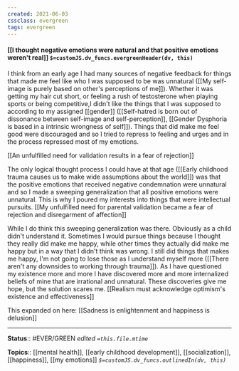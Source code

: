 ```yaml
---
created: 2021-06-03
cssclass: evergreen
tags: evergreen
---
```


#### [[I thought negative emotions were natural and that positive emotions weren't real]] `$=customJS.dv_funcs.evergreenHeader(dv, this)`

I think from an early age I had many sources of negative feedback for things that made me feel like who I was supposed to be was unnatural ([[My self-image is purely based on other's perceptions of me]]). Whether it was getting my hair cut short, or feeling a rush of testosterone when playing sports or being competitive,I didn't like the things that I was supposed to according to my assigned [[gender]] ([[Self-hatred is born out of dissonance between self-image and self-perception]], [[Gender Dysphoria is based in a intrinsic wrongness of self]]). Things that did make me feel good were discouraged and so I tried to repress to feeling and urges and in the process repressed most of my emotions. 

[[An unfulfilled need for validation results in a fear of rejection]]

The only logical thought process I could have at that age ([[Early childhood trauma causes us to make wide assumptions about the world]]) was that the positive emotions that received negative condemnation were unnatural and so I made a sweeping generalization that all positive emotions were unnatural. This is why I poured my interests into things that were intellectual pursuits. [[My unfulfilled need for parental validation became a fear of rejection and disregarment of affection]]

While I do think this sweeping generalization was there. Obviously as a child didn't understand it. Sometimes I would pursue things because I thought they really did make me happy, while other times they actually did make me happy but in a way that I didn't think was wrong. I still did things that makes me happy, I'm not going to lose those as I understand myself more ([[There aren't any downsides to working through trauma]]). As I have questioned my existence more and more I have discovered more and more internalized beliefs of mine that are irrational and unnatural. These discoveries give me hope, but the solution scares me. [[Realism must acknowledge optimism's existence and effectiveness]]

This expanded on here: [[Sadness is enlightenment and happiness is delusion]]

---
**Status**:: #EVER/GREEN 
*edited `=this.file.mtime`*

**Topics**:: [[mental health]], [[early childhood development]], [[socialization]], [[happiness]], [[my emotions]]
*`$=customJS.dv_funcs.outlinedIn(dv, this)`*




